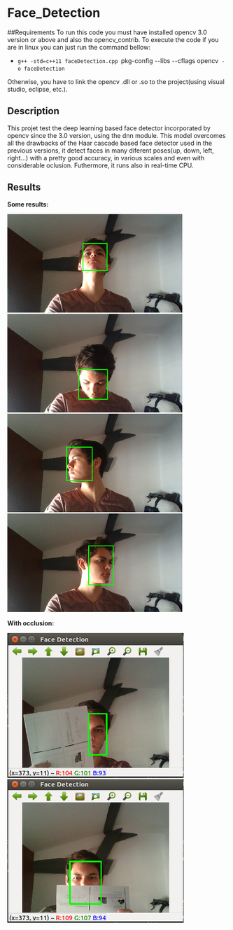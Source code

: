 # Face_Detection
##Requirements
To run this code you must have installed opencv 3.0 version or above and also the opencv_contrib. To execute the code if you are in linux you can just run the command bellow:
* `g++ -std=c++11 faceDetection.cpp `pkg-config --libs --cflags opencv` -o faceDetection`

Otherwise, you have to link the opencv .dll or .so to the project(using visual studio, eclipse, etc.).

## Description
This projet test the deep learning based face detector incorporated by opencv since the 3.0 version, using the dnn module. This model overcomes all the drawbacks of the Haar cascade based face detector used in the previous versions, it detect faces in many diferent poses(up, down, left, right...) with a pretty good accuracy, in various scales and even with considerable oclusion. Futhermore, it runs also in real-time CPU.

## Results
**Some results:**

![alt text](https://github.com/cfcv/Face_Detection/blob/master/result_photos/result_up.png) ![alt text](https://github.com/cfcv/Face_Detection/blob/master/result_photos/result_down.png)
![alt text](https://github.com/cfcv/Face_Detection/blob/master/result_photos/result_right.png) ![alt text](https://github.com/cfcv/Face_Detection/blob/master/result_photos/result_left.png)

**With occlusion:**

![alt text](https://github.com/cfcv/Face_Detection/blob/master/result_photos/oclusion.png) ![alt text](https://github.com/cfcv/Face_Detection/blob/master/result_photos/oclusion_2.png)
